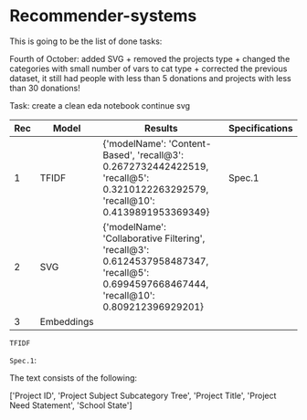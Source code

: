 # Recommender-systems

This is going to be the list of done tasks:

Fourth of October: added SVG + removed the projects type + changed the categories with small number of vars to cat type + corrected the previous dataset, it still had people with less than 5 donations and projects with less than 30 donations!

Task: 
create a clean eda notebook
continue svg

| Rec | Model  | Results | Specifications |
| -- | ------------- | ------------- | ------------- |
| 1 | TFIDF  | {'modelName': 'Content-Based', 'recall@3': 0.2672732442422519, 'recall@5': 0.3210122263292579, 'recall@10': 0.4139891953369349}  | Spec.1 |
| 2 | SVG  | {'modelName': 'Collaborative Filtering', 'recall@3': 0.6124537958487347, 'recall@5': 0.6994597668467444, 'recall@10': 0.809212396929201}  | |
| 3 | Embeddings  |   | |


`TFIDF`


`Spec.1`: 

The text consists of the following:

['Project ID', 'Project Subject Subcategory Tree', 'Project Title', 'Project Need Statement', 'School State']